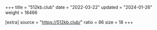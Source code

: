 +++
title = "512kb.club"
date = "2022-03-22"
updated = "2024-01-26"
weight = 18466

[extra]
source = "https://512kb.club/"
ratio = 86
size = 18
+++
